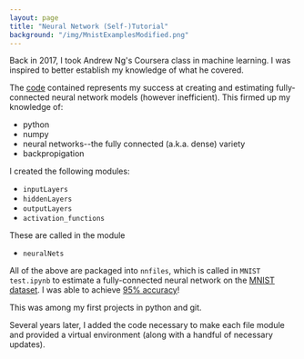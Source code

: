 ```yaml
---
layout: page
title: "Neural Network (Self-)Tutorial"
background: "/img/MnistExamplesModified.png"
---
```


Back in 2017, I took Andrew Ng's Coursera class in machine learning.  I was inspired to better establish my knowledge of what he covered.

The [code](https://github.com/snyderjo/Neural-Network-Tutorial) contained represents my success at creating and estimating fully-connected neural network models (however inefficient).  This firmed up my knowledge of:
* python
* numpy
* neural networks--the fully connected (a.k.a. dense) variety
* backpropigation

I created the following modules:
* `inputLayers`
* `hiddenLayers`
* `outputLayers`
* `activation_functions`

These are called in the module
* `neuralNets`

All of the above are packaged into `nnfiles`, which is called in `MNIST test.ipynb` to estimate a fully-connected neural network on the [MNIST dataset](https://en.wikipedia.org/wiki/MNIST_database).  I was able to achieve [95% accuracy](https://github.com/snyderjo/Neural-Network-Tutorial/blob/master/MNIST%20test.ipynb)!

This was among my first projects in python and git.

Several years later, I added the code necessary to make each file module and provided a virtual environment (along with a handful of necessary updates).